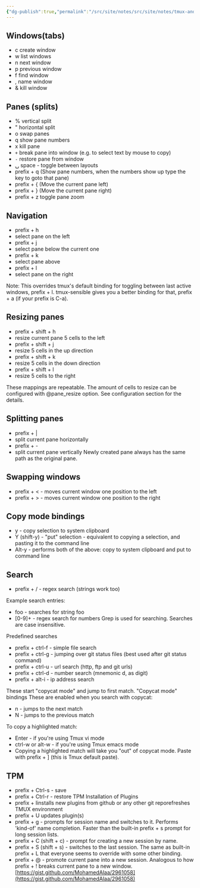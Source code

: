 ```yaml
---
{"dg-publish":true,"permalink":"/src/site/notes/src/site/notes/tmux-and-tpm/","tags":["tmux","linux","tpm","cli"]}
---
```




## Windows(tabs)

* c  create window
* w  list windows
* n  next window
* p  previous window
* f  find window
* ,  name window
* &  kill window

## Panes (splits)

* %  vertical split
* "  horizontal split
* o  swap panes
* q  show pane numbers
* x  kill pane
* `+`  break pane into window (e.g. to select text by mouse to copy)
* `-`  restore pane from window
* ⍽  space - toggle between layouts
* prefix + q (Show pane numbers, when the numbers show up type the key to goto
  that pane)
* prefix + { (Move the current pane left)
* prefix + } (Move the current pane right)
* prefix + z toggle pane zoom

## Navigation

* prefix + h
* select pane on the left
* prefix + j
* select pane below the current one
* prefix + k
* select pane above
* prefix + l
* select pane on the right

Note: This overrides tmux's default binding for toggling between last active
windows, prefix + l. tmux-sensible gives you a better binding for that,
prefix + a (if your prefix is C-a).

## Resizing panes

* prefix + shift + h
* resize current pane 5 cells to the left
* prefix + shift + j
* resize 5 cells in the up direction
* prefix + shift + k
* resize 5 cells in the down direction
* prefix + shift + l
* resize 5 cells to the right

These mappings are repeatable. The amount of cells to resize can be configured with @pane_resize option. See configuration section for the details.

## Splitting panes

* prefix + |
* split current pane horizontally
* prefix + -
* split current pane vertically
  Newly created pane always has the same path as the original pane.

## Swapping windows

* prefix + \< - moves current window one position to the left
* prefix + > - moves current window one position to the right

## Copy mode bindings

* y - copy selection to system clipboard
* Y (shift-y) - "put" selection - equivalent to copying a selection, and pasting it to the command line
* Alt-y - performs both of the above: copy to system clipboard and put to command line

## Search

* prefix + / - regex search (strings work too)

Example search entries:

* foo - searches for string foo
* \[0-9\]+ - regex search for numbers Grep is used for searching.  Searches are case insensitive.

Predefined searches

* prefix + ctrl-f - simple file search
* prefix + ctrl-g - jumping over git status files (best used after git status command)
* prefix + ctrl-u - url search (http, ftp and git urls)
* prefix + ctrl-d - number search (mnemonic d, as digit)
* prefix + alt-i - ip address search

These start "copycat mode" and jump to first match. "Copycat mode" bindings
These are enabled when you search with copycat:

* n - jumps to the next match
* N - jumps to the previous match

To copy a highlighted match:

* Enter - if you're using Tmux vi mode
* ctrl-w or alt-w - if you're using Tmux emacs mode
* Copying a highlighted match will take you "out" of copycat mode. Paste with prefix + \] (this is Tmux default paste).

## TPM

* prefix + Ctrl-s - save
* prefix + Ctrl-r - restore TPM Installation of Plugins
* prefix + Iinstalls new plugins from github or any other git reporefreshes TMUX environment
* prefix + U updates plugin(s)
* prefix + g - prompts for session name and switches to it. Performs 'kind-of' name completion. Faster than the built-in prefix + s prompt for long session lists.
* prefix + C (shift + c) - prompt for creating a new session by name.
* prefix + S (shift + s) - switches to the last session. The same as built-in prefix + L that everyone seems to override with some other binding.
* prefix + @ - promote current pane into a new session. Analogous to how prefix + ! breaks current pane to a new window.
  [https://gist.github.com/MohamedAlaa/2961058](https://gist.github.com/MohamedAlaa/2961058)
